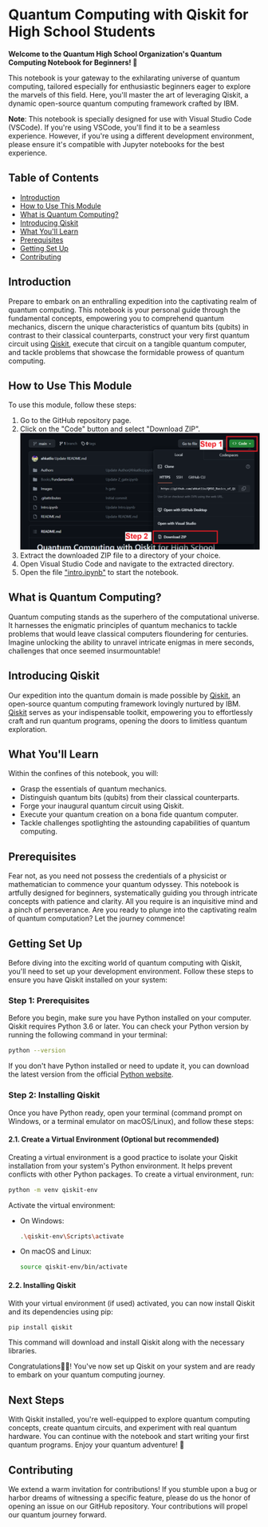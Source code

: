 # Quantum Computing with Qiskit for High School Students

**Welcome to the Quantum High School Organization's Quantum Computing Notebook for Beginners! 🚀**

This notebook is your gateway to the exhilarating universe of quantum computing, tailored especially for enthusiastic beginners eager to explore the marvels of this field. Here, you'll master the art of leveraging Qiskit, a dynamic open-source quantum computing framework crafted by IBM.

**Note**: This notebook is specially designed for use with Visual Studio Code (VSCode). If you're using VSCode, you'll find it to be a seamless experience. However, if you're using a different development environment, please ensure it's compatible with Jupyter notebooks for the best experience.

## Table of Contents

- [Introduction](#introduction)
- [How to Use This Module](#how-to-use-this-module)
- [What is Quantum Computing?](#what-is-quantum-computing)
- [Introducing Qiskit](#introducing-qiskit)
- [What You'll Learn](#what-youll-learn)
- [Prerequisites](#prerequisites)
- [Getting Set Up](#getting-set-up)
- [Contributing](#contributing)

## Introduction

Prepare to embark on an enthralling expedition into the captivating realm of quantum computing. This notebook is your personal guide through the fundamental concepts, empowering you to comprehend quantum mechanics, discern the unique characteristics of quantum bits (qubits) in contrast to their classical counterparts, construct your very first quantum circuit using [Qiskit](https://qiskit.org/), execute that circuit on a tangible quantum computer, and tackle problems that showcase the formidable prowess of quantum computing.

## How to Use This Module

To use this module, follow these steps:

1. Go to the GitHub repository page.
2. Click on the "Code" button and select "Download ZIP".
![Download ZIP](https://github.com/ahkatlio/QHSO_Basics_of_Qiskit/blob/main/Images/HowToDownload.png)
3. Extract the downloaded ZIP file to a directory of your choice.
4. Open Visual Studio Code and navigate to the extracted directory.
5. Open the file ["intro.ipynb"](https://github.com/ahkatlio/QHSO_Basics_of_Qiskit/blob/main/Intro.ipynb) to start the notebook.

## What is Quantum Computing?

Quantum computing stands as the superhero of the computational universe. It harnesses the enigmatic principles of quantum mechanics to tackle problems that would leave classical computers floundering for centuries. Imagine unlocking the ability to unravel intricate enigmas in mere seconds, challenges that once seemed insurmountable!

## Introducing Qiskit

Our expedition into the quantum domain is made possible by [Qiskit](https://qiskit.org/), an open-source quantum computing framework lovingly nurtured by IBM. [Qiskit](https://qiskit.org/) serves as your indispensable toolkit, empowering you to effortlessly craft and run quantum programs, opening the doors to limitless quantum exploration.

## What You'll Learn

Within the confines of this notebook, you will:

- Grasp the essentials of quantum mechanics.
- Distinguish quantum bits (qubits) from their classical counterparts.
- Forge your inaugural quantum circuit using Qiskit.
- Execute your quantum creation on a bona fide quantum computer.
- Tackle challenges spotlighting the astounding capabilities of quantum computing.

## Prerequisites

Fear not, as you need not possess the credentials of a physicist or mathematician to commence your quantum odyssey. This notebook is artfully designed for beginners, systematically guiding you through intricate concepts with patience and clarity. All you require is an inquisitive mind and a pinch of perseverance. Are you ready to plunge into the captivating realm of quantum computation? Let the journey commence!

## Getting Set Up

Before diving into the exciting world of quantum computing with Qiskit, you'll need to set up your development environment. Follow these steps to ensure you have Qiskit installed on your system:

### Step 1: Prerequisites

Before you begin, make sure you have Python installed on your computer. Qiskit requires Python 3.6 or later. You can check your Python version by running the following command in your terminal:

```bash
python --version
```

If you don't have Python installed or need to update it, you can download the latest version from the official [Python website](https://www.python.org/downloads/).

### Step 2: Installing Qiskit

Once you have Python ready, open your terminal (command prompt on Windows, or a terminal emulator on macOS/Linux), and follow these steps:

#### 2.1. Create a Virtual Environment (Optional but recommended)

Creating a virtual environment is a good practice to isolate your Qiskit installation from your system's Python environment. It helps prevent conflicts with other Python packages. To create a virtual environment, run:

```bash
python -m venv qiskit-env
```

Activate the virtual environment:

- On Windows:
  ```bash
  .\qiskit-env\Scripts\activate
  ```

- On macOS and Linux:
  ```bash
  source qiskit-env/bin/activate
  ```

#### 2.2. Installing Qiskit

With your virtual environment (if used) activated, you can now install Qiskit and its dependencies using pip:

```bash
pip install qiskit
```

This command will download and install Qiskit along with the necessary libraries.

Congratulations🎉🎊! You've now set up Qiskit on your system and are ready to embark on your quantum computing journey.

## Next Steps

With Qiskit installed, you're well-equipped to explore quantum computing concepts, create quantum circuits, and experiment with real quantum hardware. You can continue with the notebook and start writing your first quantum programs. Enjoy your quantum adventure! 🌌

## Contributing

We extend a warm invitation for contributions! If you stumble upon a bug or harbor dreams of witnessing a specific feature, please do us the honor of opening an issue on our GitHub repository. Your contributions will propel our quantum journey forward.